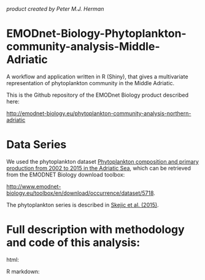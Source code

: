 *product created by Peter M.J. Herman*

# EMODnet-Biology-Phytoplankton-community-analysis-Middle-Adriatic
A workflow and application written in R (Shiny), that gives a multivariate representation of phytoplankton community in the Middle Adriatic.

This is the Github repository of the EMODnet Biology product described here:

http://emodnet-biology.eu/phytoplankton-community-analysis-northern-adriatic

# Data Series

We used the phytoplankton dataset [Phytoplankton composition and primary production from 2002 to 2015 in the Adriatic Sea](http://www.emodnet-biology.eu/data-catalog?module=dataset&dasid=5718), which can be retrieved from the EMODNET Biology download toolbox:

http://www.emodnet-biology.eu/toolbox/en/download/occurrence/dataset/5718.

The phytoplankton series is described in [Skejic et al. (2015)](http://www.emodnet-biology.eu/data-catalog?module=ref&refid=286509).

# Full description with methodology and code of this analysis:

html:

R markdown:

